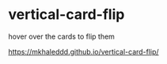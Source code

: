 # vertical-card-flip
hover over the cards to flip them

https://mkhaleddd.github.io/vertical-card-flip/

